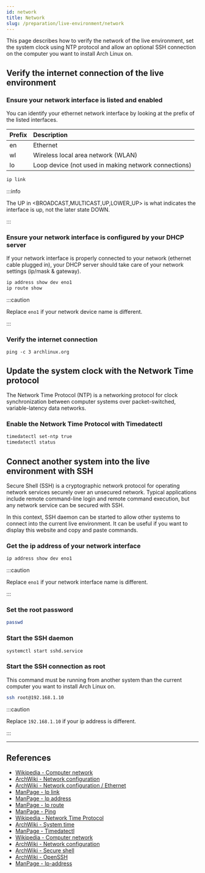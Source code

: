 ```yaml
---
id: network
title: Network
slug: /preparation/live-environment/network
---
```


<head>
  <title>Live environment network | Arcadia</title>
</head>

This page describes how to verify the network of the live environment, set the system clock using NTP protocol and allow an optional SSH connection on the computer you want to install Arch Linux on.

## Verify the internet connection of the live environment

### Ensure your network interface is listed and enabled

You can identify your ethernet network interface by looking at the prefix of the listed interfaces. 

| Prefix | Description                                          |
| :----- | :--------------------------------------------------- |
| en     | Ethernet                                             |
| wl     | Wireless local area network (WLAN)                   |
| lo     | Loop device (not used in making network connections) |

``` bash
ip link
```

:::info

The UP in <BROADCAST,MULTICAST,UP,LOWER_UP> is what indicates the interface is up, not the later state DOWN.

:::

### Ensure your network interface is configured by your DHCP server

If your network interface is properly connected to your network (ethernet cable plugged in), your DHCP server should take care of your network settings (ip/mask & gateway).

``` bash
ip address show dev eno1
ip route show
```

:::caution

Replace `eno1` if your network device name is different.

:::

### Verify the internet connection

```
ping -c 3 archlinux.org
```

## Update the system clock with the Network Time protocol

The Network Time Protocol (NTP) is a networking protocol for clock synchronization between computer systems over packet-switched, variable-latency data networks.

### Enable the Network Time Protocol with Timedatectl

``` bash
timedatectl set-ntp true
timedatectl status
```

## Connect another system into the live environment with SSH

Secure Shell (SSH) is a cryptographic network protocol for operating network services securely over an unsecured network. Typical applications include remote command-line login and remote command execution, but any network service can be secured with SSH.

In this context, SSH daemon can be started to allow other systems to connect into the current live environment. It can be useful if you want to display this website and copy and paste commands.

### Get the ip address of your network interface

``` bash
ip address show dev eno1
```

:::caution

Replace `eno1` if your network interface name is different.

:::

### Set the root password

``` bash
passwd
```

### Start the SSH daemon

``` bash
systemctl start sshd.service
```

### Start the SSH connection as root

This command must be running from another system than the current computer you want to install Arch Linux on.

``` bash
ssh root@192.168.1.10
```

:::caution

Replace `192.168.1.10` if your ip address is different.

:::

---

## References

- [Wikipedia - Computer network](https://en.wikipedia.org/wiki/Computer_network)
- [ArchWiki - Network configuration](https://wiki.archlinux.org/index.php/Network_configuration)
- [ArchWiki - Network configuration / Ethernet](https://wiki.archlinux.org/index.php/Network_configuration/Ethernet)
- [ManPage - Ip link](https://jlk.fjfi.cvut.cz/arch/manpages/man/core/iproute2/ip-link.8.en)
- [ManPage - Ip address](https://jlk.fjfi.cvut.cz/arch/manpages/man/core/iproute2/ip-address.8.en)
- [ManPage - Ip route](https://jlk.fjfi.cvut.cz/arch/manpages/man/core/iproute2/ip-route.8.en)
- [ManPage - Ping](https://jlk.fjfi.cvut.cz/arch/manpages/man/core/iputils/ping.8.en)
- [Wikipedia - Network Time Protocol](https://en.wikipedia.org/wiki/Network_Time_Protocol)
- [ArchWiki - System time](https://wiki.archlinux.org/index.php/System_time)
- [ManPage - Timedatectl](https://jlk.fjfi.cvut.cz/arch/manpages/man/core/systemd/timedatectl.1.en)
- [Wikipedia - Computer network](https://en.wikipedia.org/wiki/Computer_network)
- [ArchWiki - Network configuration](https://wiki.archlinux.org/index.php/Network_configuration#IP_addresses)
- [ArchWiki - Secure shell](https://wiki.archlinux.org/index.php/Secure_Shell)
- [ArchWiki - OpenSSH](https://wiki.archlinux.org/index.php/OpenSSH#Server_usage)
- [ManPage - Ip-address](https://jlk.fjfi.cvut.cz/arch/manpages/man/core/iproute2/ip-address.8.en)